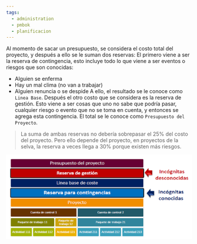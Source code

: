 ```yaml
---
tags:
  - administration
  - pmbok
  - planificacion
---
```

Al momento de sacar un presupuesto, se considera el costo total del proyecto, y después a ello se le suman dos reservas:
El primero viene a ser la reserva de contingencia, esto incluye todo lo que viene a ser eventos o riesgos que son conocidas:
- Alguien se enferma
- Hay un mal clima (no van a trabajar)
- Alguien renuncia o se despide
A ello, el resultado se le conoce como `Linea Base`.
Después el otro costo que se considera es la reserva de gestión. Esto viene a ser cosas que uno no sabe que podría pasar, cualquier riesgo o evento que no se toma en cuenta, y entonces se agrega esta contingencia.
El total se le conoce como `Presupuesto del Proyecto`.

> La suma de ambas reservas no debería sobrepasar el 25% del costo del proyecto. Pero ello depende del proyecto, en proyectos de la selva, la reserva a veces llega a 30% porque existen más riesgos.

![](../../../Assets/Images/Pasted%20image%2020240905140249.png)

